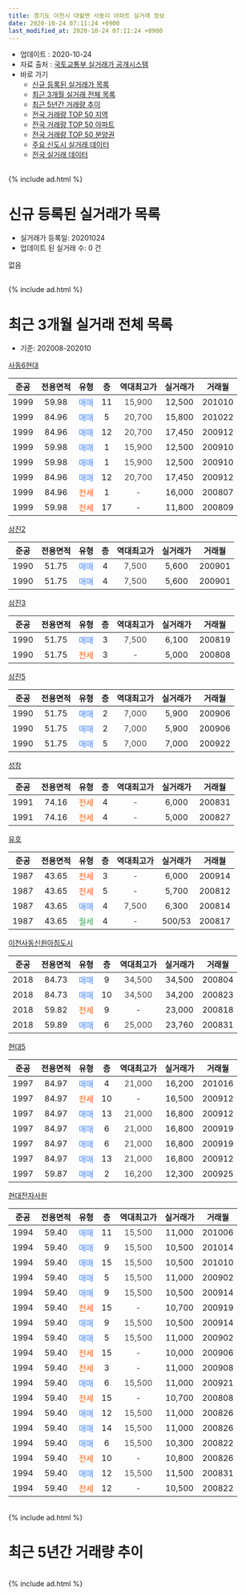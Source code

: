 ```yaml
---
title: 경기도 이천시 대월면 사동리 아파트 실거래 정보
date: 2020-10-24 07:11:24 +0900
last_modified_at: 2020-10-24 07:11:24 +0900
---
```


* 업데이트 : 2020-10-24
* 자료 출처 : [국토교통부 실거래가 공개시스템](http://rt.molit.go.kr)
* 바로 가기
    * [신규 등록된 실거래가 목록](#신규-등록된-실거래가-목록)
    * [최근 3개월 실거래 전체 목록](#최근-3개월-실거래-전체-목록)
    * [최근 5년간 거래량 추이](#최근-5년간-거래량-추이)
    * [전국 거래량 TOP 50 지역](https://inasie.github.io/apt-trade-info/최근-3개월-전국에서-가장-거래가-많이-발생한-지역)
    * [전국 거래량 TOP 50 아파트](https://inasie.github.io/apt-trade-info/최근-3개월-전국에서-가장-거래가-많이-발생한-아파트)
    * [전국 거래량 TOP 50 분양권](https://inasie.github.io/apt-trade-info/최근-3개월-전국에서-가장-거래가-많이-발생한-분양권)
    * [주요 신도시 실거래 데이터](https://inasie.github.io/apt-trade-info/주요-신도시)
    * [전국 실거래 데이터](https://inasie.github.io/apt-trade-info/전국)
<br>
{% include ad.html %}
<br>

# 신규 등록된 실거래가 목록
* 실거래가 등록일: 20201024
* 업데이트 된 실거래 수: 0 건

없음

<br>
{% include ad.html %}
<br>

# 최근 3개월 실거래 전체 목록
* 기준: 202008-202010


[사동6현대](https://search.naver.com/search.naver?query=%EA%B2%BD%EA%B8%B0%EB%8F%84+%EC%9D%B4%EC%B2%9C%EC%8B%9C+%EB%8C%80%EC%9B%94%EB%A9%B4+%EC%82%AC%EB%8F%99%EB%A6%AC+%EC%82%AC%EB%8F%996%ED%98%84%EB%8C%80)

|준공|전용면적|유형|층|역대최고가|실거래가|거래월|
|:---:|:---:|:---:|:---:|:---:|:---:|:---:|
|1999|59.98|<span style="color:#4285f3">매매</span>|11|<span style="color:#444444">15,900</span>|12,500|201010|
|1999|84.96|<span style="color:#4285f3">매매</span>|5|<span style="color:#444444">20,700</span>|15,800|201022|
|1999|84.96|<span style="color:#4285f3">매매</span>|12|<span style="color:#444444">20,700</span>|17,450|200912|
|1999|59.98|<span style="color:#4285f3">매매</span>|1|<span style="color:#444444">15,900</span>|12,500|200910|
|1999|59.98|<span style="color:#4285f3">매매</span>|1|<span style="color:#444444">15,900</span>|12,500|200910|
|1999|84.96|<span style="color:#4285f3">매매</span>|12|<span style="color:#444444">20,700</span>|17,450|200912|
|1999|84.96|<span style="color:#ff5a00">전세</span>|1|<span style="color:#444444">-</span>|16,000|200807|
|1999|59.98|<span style="color:#ff5a00">전세</span>|17|<span style="color:#444444">-</span>|11,800|200809|

[삼진2](https://search.naver.com/search.naver?query=%EA%B2%BD%EA%B8%B0%EB%8F%84+%EC%9D%B4%EC%B2%9C%EC%8B%9C+%EB%8C%80%EC%9B%94%EB%A9%B4+%EC%82%AC%EB%8F%99%EB%A6%AC+%EC%82%BC%EC%A7%842)

|준공|전용면적|유형|층|역대최고가|실거래가|거래월|
|:---:|:---:|:---:|:---:|:---:|:---:|:---:|
|1990|51.75|<span style="color:#4285f3">매매</span>|4|<span style="color:#444444">7,500</span>|5,600|200901|
|1990|51.75|<span style="color:#4285f3">매매</span>|4|<span style="color:#444444">7,500</span>|5,600|200901|

[삼진3](https://search.naver.com/search.naver?query=%EA%B2%BD%EA%B8%B0%EB%8F%84+%EC%9D%B4%EC%B2%9C%EC%8B%9C+%EB%8C%80%EC%9B%94%EB%A9%B4+%EC%82%AC%EB%8F%99%EB%A6%AC+%EC%82%BC%EC%A7%843)

|준공|전용면적|유형|층|역대최고가|실거래가|거래월|
|:---:|:---:|:---:|:---:|:---:|:---:|:---:|
|1990|51.75|<span style="color:#4285f3">매매</span>|3|<span style="color:#444444">7,500</span>|6,100|200819|
|1990|51.75|<span style="color:#ff5a00">전세</span>|3|<span style="color:#444444">-</span>|5,000|200808|

[삼진5](https://search.naver.com/search.naver?query=%EA%B2%BD%EA%B8%B0%EB%8F%84+%EC%9D%B4%EC%B2%9C%EC%8B%9C+%EB%8C%80%EC%9B%94%EB%A9%B4+%EC%82%AC%EB%8F%99%EB%A6%AC+%EC%82%BC%EC%A7%845)

|준공|전용면적|유형|층|역대최고가|실거래가|거래월|
|:---:|:---:|:---:|:---:|:---:|:---:|:---:|
|1990|51.75|<span style="color:#4285f3">매매</span>|2|<span style="color:#444444">7,000</span>|5,900|200906|
|1990|51.75|<span style="color:#4285f3">매매</span>|2|<span style="color:#444444">7,000</span>|5,900|200906|
|1990|51.75|<span style="color:#4285f3">매매</span>|5|<span style="color:#444444">7,000</span>|7,000|200922|

[성창](https://search.naver.com/search.naver?query=%EA%B2%BD%EA%B8%B0%EB%8F%84+%EC%9D%B4%EC%B2%9C%EC%8B%9C+%EB%8C%80%EC%9B%94%EB%A9%B4+%EC%82%AC%EB%8F%99%EB%A6%AC+%EC%84%B1%EC%B0%BD)

|준공|전용면적|유형|층|역대최고가|실거래가|거래월|
|:---:|:---:|:---:|:---:|:---:|:---:|:---:|
|1991|74.16|<span style="color:#ff5a00">전세</span>|4|<span style="color:#444444">-</span>|6,000|200831|
|1991|74.16|<span style="color:#ff5a00">전세</span>|4|<span style="color:#444444">-</span>|5,000|200827|

[유호](https://search.naver.com/search.naver?query=%EA%B2%BD%EA%B8%B0%EB%8F%84+%EC%9D%B4%EC%B2%9C%EC%8B%9C+%EB%8C%80%EC%9B%94%EB%A9%B4+%EC%82%AC%EB%8F%99%EB%A6%AC+%EC%9C%A0%ED%98%B8)

|준공|전용면적|유형|층|역대최고가|실거래가|거래월|
|:---:|:---:|:---:|:---:|:---:|:---:|:---:|
|1987|43.65|<span style="color:#ff5a00">전세</span>|3|<span style="color:#444444">-</span>|6,000|200914|
|1987|43.65|<span style="color:#ff5a00">전세</span>|5|<span style="color:#444444">-</span>|5,700|200812|
|1987|43.65|<span style="color:#4285f3">매매</span>|4|<span style="color:#444444">7,500</span>|6,300|200814|
|1987|43.65|<span style="color:#34a853">월세</span>|4|<span style="color:#444444">-</span>|500/53|200817|

[이천사동신원아침도시](https://search.naver.com/search.naver?query=%EA%B2%BD%EA%B8%B0%EB%8F%84+%EC%9D%B4%EC%B2%9C%EC%8B%9C+%EB%8C%80%EC%9B%94%EB%A9%B4+%EC%82%AC%EB%8F%99%EB%A6%AC+%EC%9D%B4%EC%B2%9C%EC%82%AC%EB%8F%99%EC%8B%A0%EC%9B%90%EC%95%84%EC%B9%A8%EB%8F%84%EC%8B%9C)

|준공|전용면적|유형|층|역대최고가|실거래가|거래월|
|:---:|:---:|:---:|:---:|:---:|:---:|:---:|
|2018|84.73|<span style="color:#4285f3">매매</span>|9|<span style="color:#444444">34,500</span>|34,500|200804|
|2018|84.73|<span style="color:#4285f3">매매</span>|10|<span style="color:#444444">34,500</span>|34,200|200823|
|2018|59.82|<span style="color:#ff5a00">전세</span>|9|<span style="color:#444444">-</span>|23,000|200818|
|2018|59.89|<span style="color:#4285f3">매매</span>|6|<span style="color:#444444">25,000</span>|23,760|200831|

[현대5](https://search.naver.com/search.naver?query=%EA%B2%BD%EA%B8%B0%EB%8F%84+%EC%9D%B4%EC%B2%9C%EC%8B%9C+%EB%8C%80%EC%9B%94%EB%A9%B4+%EC%82%AC%EB%8F%99%EB%A6%AC+%ED%98%84%EB%8C%805)

|준공|전용면적|유형|층|역대최고가|실거래가|거래월|
|:---:|:---:|:---:|:---:|:---:|:---:|:---:|
|1997|84.97|<span style="color:#4285f3">매매</span>|4|<span style="color:#444444">21,000</span>|16,200|201016|
|1997|84.97|<span style="color:#ff5a00">전세</span>|10|<span style="color:#444444">-</span>|16,500|200912|
|1997|84.97|<span style="color:#4285f3">매매</span>|13|<span style="color:#444444">21,000</span>|16,800|200912|
|1997|84.97|<span style="color:#4285f3">매매</span>|6|<span style="color:#444444">21,000</span>|16,800|200919|
|1997|84.97|<span style="color:#4285f3">매매</span>|6|<span style="color:#444444">21,000</span>|16,800|200919|
|1997|84.97|<span style="color:#4285f3">매매</span>|13|<span style="color:#444444">21,000</span>|16,800|200912|
|1997|59.87|<span style="color:#4285f3">매매</span>|2|<span style="color:#444444">16,200</span>|12,300|200925|

[현대전자사원](https://search.naver.com/search.naver?query=%EA%B2%BD%EA%B8%B0%EB%8F%84+%EC%9D%B4%EC%B2%9C%EC%8B%9C+%EB%8C%80%EC%9B%94%EB%A9%B4+%EC%82%AC%EB%8F%99%EB%A6%AC+%ED%98%84%EB%8C%80%EC%A0%84%EC%9E%90%EC%82%AC%EC%9B%90)

|준공|전용면적|유형|층|역대최고가|실거래가|거래월|
|:---:|:---:|:---:|:---:|:---:|:---:|:---:|
|1994|59.40|<span style="color:#4285f3">매매</span>|11|<span style="color:#444444">15,500</span>|11,000|201006|
|1994|59.40|<span style="color:#4285f3">매매</span>|9|<span style="color:#444444">15,500</span>|10,500|201014|
|1994|59.40|<span style="color:#4285f3">매매</span>|15|<span style="color:#444444">15,500</span>|10,500|201010|
|1994|59.40|<span style="color:#4285f3">매매</span>|5|<span style="color:#444444">15,500</span>|11,000|200902|
|1994|59.40|<span style="color:#4285f3">매매</span>|9|<span style="color:#444444">15,500</span>|10,500|200914|
|1994|59.40|<span style="color:#ff5a00">전세</span>|15|<span style="color:#444444">-</span>|10,700|200919|
|1994|59.40|<span style="color:#4285f3">매매</span>|9|<span style="color:#444444">15,500</span>|10,500|200914|
|1994|59.40|<span style="color:#4285f3">매매</span>|5|<span style="color:#444444">15,500</span>|11,000|200902|
|1994|59.40|<span style="color:#ff5a00">전세</span>|15|<span style="color:#444444">-</span>|10,000|200906|
|1994|59.40|<span style="color:#ff5a00">전세</span>|3|<span style="color:#444444">-</span>|11,000|200908|
|1994|59.40|<span style="color:#4285f3">매매</span>|6|<span style="color:#444444">15,500</span>|11,000|200921|
|1994|59.40|<span style="color:#ff5a00">전세</span>|15|<span style="color:#444444">-</span>|10,700|200808|
|1994|59.40|<span style="color:#4285f3">매매</span>|12|<span style="color:#444444">15,500</span>|11,000|200826|
|1994|59.40|<span style="color:#4285f3">매매</span>|14|<span style="color:#444444">15,500</span>|11,000|200826|
|1994|59.40|<span style="color:#4285f3">매매</span>|6|<span style="color:#444444">15,500</span>|10,300|200822|
|1994|59.40|<span style="color:#ff5a00">전세</span>|10|<span style="color:#444444">-</span>|10,800|200826|
|1994|59.40|<span style="color:#4285f3">매매</span>|12|<span style="color:#444444">15,500</span>|11,500|200831|
|1994|59.40|<span style="color:#ff5a00">전세</span>|12|<span style="color:#444444">-</span>|10,500|200822|


<br>
{% include ad.html %}
<br>

# 최근 5년간 거래량 추이


<div style="width:100%;">
    <canvas id="deal_progress" height="200"></canvas>
</div>

<script>
new Chart(document.getElementById("deal_progress"), {
    type: 'line',
    data: {
        labels: ['201510','201511','201512','201601','201602','201603','201604','201605','201606','201607','201608','201609','201610','201611','201612','201701','201702','201703','201704','201705','201706','201707','201708','201709','201710','201711','201712','201801','201802','201803','201804','201805','201806','201807','201808','201809','201810','201811','201812','201901','201902','201903','201904','201905','201906','201907','201908','201909','201910','201911','201912','202001','202002','202003','202004','202005','202006','202007','202008','202009','202010'],
        datasets: [{
            label: '매매',
            pointRadius: 1,
            data: [23, 9, 8, 19, 8, 16, 9, 10, 12, 11, 17, 16, 20, 16, 10, 18, 12, 20, 16, 16, 26, 23, 16, 19, 10, 12, 6, 22, 15, 27, 26, 21, 19, 10, 12, 6, 12, 12, 6, 24, 9, 17, 10, 12, 17, 16, 13, 5, 10, 11, 17, 12, 10, 10, 12, 15, 19, 20, 9, 19, 6],
            borderColor: "rgba(255, 201, 14, 1)",
            backgroundColor: "rgba(255, 201, 14, 0.5)",
            fill: false,
            lineTension: 0
        },{
            label: '전월세',
            pointRadius: 1,
            data: [10, 9, 16, 10, 7, 16, 12, 12, 8, 15, 4, 16, 13, 9, 11, 2, 13, 14, 4, 5, 14, 7, 7, 11, 3, 4, 9, 5, 11, 13, 10, 9, 20, 15, 6, 8, 9, 6, 4, 8, 7, 3, 9, 7, 3, 8, 2, 6, 5, 4, 1, 6, 4, 9, 11, 7, 10, 9, 11, 5, 0],
            borderColor: "rgba(0, 141, 185, 1)",
            backgroundColor: "rgba(0, 141, 185, 0.5)",
            fill: false,
            lineTension: 0
        }
        ]
    },
    options: {
        responsive: true,
        title: {
            display: false
        },
        tooltips: {
            mode: 'index',
            intersect: false
        },
        hover: {
            mode: 'nearest',
            intersect: true
        },
        scales: {
            xAxes: [{
                display: true,
                scaleLabel: {
                    display: true,
                    labelString: '년/월'
                }
            }],
            yAxes: [{
                display: true,
                ticks: {
                    suggestedMin: 0,
                },
                scaleLabel: {
                    display: true,
                    labelString: '실거래 수'
                }
            }]
        }
    }
});

</script>


<br>
{% include ad.html %}
<br>


